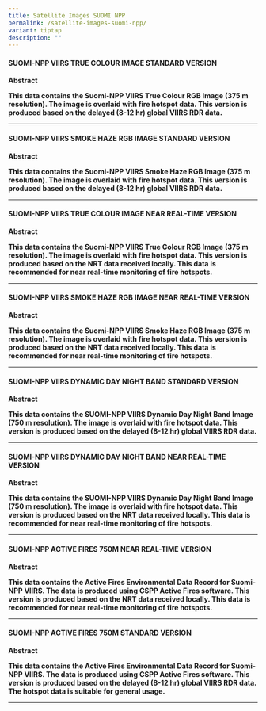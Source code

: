 ```yaml
---
title: Satellite Images SUOMI NPP
permalink: /satellite-images-suomi-npp/
variant: tiptap
description: ""
---
```

<h4><strong>SUOMI-NPP VIIRS TRUE COLOUR IMAGE STANDARD VERSION</strong></h4>
<p><strong>Abstract</strong>
</p>
<p><strong>This data contains the Suomi-NPP VIIRS True Colour RGB Image (375 m resolution). The image is overlaid with fire hotspot data. This version is produced based on the delayed (8-12 hr) global VIIRS RDR data.</strong>
</p>
<hr>
<h4><strong>SUOMI-NPP VIIRS SMOKE HAZE RGB IMAGE STANDARD VERSION</strong></h4>
<p><strong>Abstract</strong>
</p>
<p><strong>This data contains the Suomi-NPP VIIRS Smoke Haze RGB Image (375 m resolution). The image is overlaid with fire hotspot data. This version is produced based on the delayed (8-12 hr) global VIIRS RDR data.</strong>
</p>
<hr>
<h4><strong>SUOMI-NPP VIIRS TRUE COLOUR IMAGE NEAR REAL-TIME VERSION</strong></h4>
<p><strong>Abstract</strong>
</p>
<p><strong>This data contains the Suomi-NPP VIIRS True Colour RGB Image (375 m resolution). The image is overlaid with fire hotspot data. This version is produced based on the NRT data received locally. This data is recommended for near real-time monitoring of fire hotspots.</strong>
</p>
<hr>
<h4><strong>SUOMI-NPP VIIRS SMOKE HAZE RGB IMAGE NEAR REAL-TIME VERSION</strong></h4>
<p><strong>Abstract</strong>
</p>
<p><strong>This data contains the Suomi-NPP VIIRS Smoke Haze RGB Image (375 m resolution). The image is overlaid with fire hotspot data. This version is produced based on the NRT data received locally. This data is recommended for near real-time monitoring of fire hotspots.</strong>
</p>
<hr>
<h4><strong>SUOMI-NPP VIIRS DYNAMIC DAY NIGHT BAND STANDARD VERSION</strong></h4>
<p><strong>Abstract</strong>
</p>
<p><strong>This data contains the SUOMI-NPP VIIRS Dynamic Day Night Band Image (750 m resolution). The image is overlaid with fire hotspot data. This version is produced based on the delayed (8-12 hr) global VIIRS RDR data.</strong>
</p>
<hr>
<h4><strong>SUOMI-NPP VIIRS DYNAMIC DAY NIGHT BAND NEAR REAL-TIME VERSION</strong></h4>
<p><strong>Abstract</strong>
</p>
<p><strong>This data contains the SUOMI-NPP VIIRS Dynamic Day Night Band Image (750 m resolution). The image is overlaid with fire hotspot data. This version is produced based on the NRT data received locally. This data is recommended for near real-time monitoring of fire hotspots.</strong>
</p>
<hr>
<h4><strong>SUOMI-NPP ACTIVE FIRES 750M NEAR REAL-TIME VERSION</strong></h4>
<p><strong>Abstract</strong>
</p>
<p><strong>This data contains the Active Fires Environmental Data Record for Suomi-NPP VIIRS. The data is produced using CSPP Active Fires software. This version is produced based on the NRT data received locally. This data is recommended for near real-time monitoring of fire hotspots.</strong>
</p>
<hr>
<h4><strong>SUOMI-NPP ACTIVE FIRES 750M STANDARD VERSION</strong></h4>
<p><strong>Abstract</strong>
</p>
<p><strong>This data contains the Active Fires Environmental Data Record for Suomi-NPP VIIRS. The data is produced using CSPP Active Fires software. This version is produced based on the delayed (8-12 hr) global VIIRS RDR data. The hotspot data is suitable for general usage.</strong>
</p>
<hr>
<p></p>